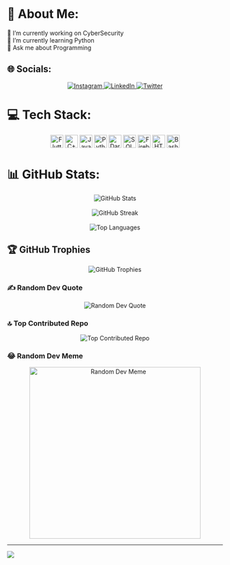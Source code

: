 # 💫 About Me:
🔭 I’m currently working on CyberSecurity<br>🌱 I’m currently learning Python<br>💬 Ask me about Programming


## 🌐 Socials:
<p align="center">
  <a href="https://instagram.com/i_m_ratn">
    <img src="https://img.shields.io/badge/Instagram-%23E4405F.svg?logo=Instagram&logoColor=white" alt="Instagram">
  </a>
  <a href="https://linkedin.com/in/ratn">
    <img src="https://img.shields.io/badge/LinkedIn-%230077B5.svg?logo=linkedin&logoColor=white" alt="LinkedIn">
  </a>
  <a href="https://twitter.com/ratn_7">
    <img src="https://img.shields.io/badge/Twitter-%231DA1F2.svg?logo=Twitter&logoColor=white" alt="Twitter">
  </a>
</p>

# 💻 Tech Stack:
<p align="center">
  <img src="https://img.icons8.com/?size=256&id=7I3BjCqe9rjG&format=png" alt="Flutter" height="30" width="30">
  <img src="https://img.icons8.com/?size=256&id=40669&format=png" alt="C++" height="30" width="30">
  <img src="https://img.icons8.com/?size=256&id=13679&format=png" alt="Java" height="30" width="30">
  <img src="https://img.icons8.com/?size=256&id=13441&format=png" alt="Python" height="30" width="30">
  <img src="https://img.icons8.com/?size=256&id=7AFcZ2zirX6Y&format=png" alt="Dart" height="30" width="30">
  <img src="https://img.icons8.com/?size=256&id=qGUfLiYi1bRN&format=png" alt="SQL" height="30" width="30">
  <img src="https://img.icons8.com/?size=256&id=87330&format=png" alt="Firebase" height="30" width="30">
  <img src="https://img.icons8.com/?size=48&id=20909&format=png" alt="HTML" height="30" width="30">
  <img src="https://img.icons8.com/?size=256&id=9MJf0ngDwS8z&format=png" alt="Bash" height="30" width="30">
</p>

# 📊 GitHub Stats:
<p align="center">
  <img src="https://github-readme-stats.vercel.app/api?username=RG-7&theme=dark&hide_border=false&include_all_commits=true&count_private=true" alt="GitHub Stats">
  <br/><br/>
  <img src="https://github-readme-streak-stats.herokuapp.com/?user=RG-7&theme=dark&hide_border=false" alt="GitHub Streak">
  <br/><br/>
  <img src="https://github-readme-stats.vercel.app/api/top-langs/?username=RG-7&theme=dark&hide_border=false&include_all_commits=true&count_private=true&layout=compact" alt="Top Languages">
  <br/>
</p>

## 🏆 GitHub Trophies
<p align="center">
  <img src="https://github-profile-trophy.vercel.app/?username=RG-7&theme=radical&no-frame=false&no-bg=true&margin-w=4" alt="GitHub Trophies">
</p>

### ✍️ Random Dev Quote
<p align="center">
  <img src="https://quotes-github-readme.vercel.app/api?type=horizontal&theme=radical" alt="Random Dev Quote">
</p>

### 🔝 Top Contributed Repo
<p align="center">
  <img src="https://github-contributor-stats.vercel.app/api?username=RG-7&limit=5&theme=dark&combine_all_yearly_contributions=true" alt="Top Contributed Repo">
</p>

### 😂 Random Dev Meme
<p align="center">
  <img src='https://randommeme-five.vercel.app/' style="height: 400px;" alt="Random Dev Meme">
</p>

---
[![](https://visitcount.itsvg.in/api?id=RG-7&icon=0&color=0)](https://visitcount.itsvg.in)

<!-- Proudly created with GPRM ( https://gprm.itsvg.in ) -->
